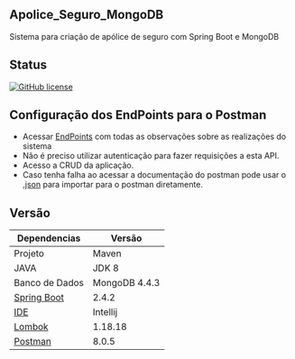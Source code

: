 ## Apolice_Seguro_MongoDB

Sistema para criação de apólice de seguro com Spring Boot e MongoDB

## Status

[![GitHub license](https://img.shields.io/github/license/gabryelboeira/SpringBoot_MongoDB)](https://github.com/GabryelBoeira/Apolice_Seguro_MongoDB/blob/main/LICENSE)

## Configuração dos EndPoints para o Postman

- Acessar [EndPoints](https://documenter.getpostman.com/view/14568139/TWDRu1Hs) com todas as observações sobre as realizações do sistema
- Não é preciso utilizar autenticação para fazer requisições a esta API.
- Acesso a CRUD da aplicação.
- Caso tenha falha ao acessar a documentação do postman pode usar o [.json](https://github.com/GabryelBoeira/Apolice_Seguro_MongoDB/blob/main/Ap%C3%B3lice%20de%20Seguro.postman_collection.json) para importar para o postman diretamente.

## Versão

| Dependencias                                                                  | Versão        |
| ----------------------------------------------------------------------------- | ------------- |
| Projeto                                                                       | Maven         |
| JAVA                                                                          | JDK 8         |
| Banco de Dados                                                                | MongoDB 4.4.3 |
| [Spring Boot](https://start.spring.io/)                                       | 2.4.2         |
| [IDE](https://www.jetbrains.com/pt-br/idea/)                                  | Intellij      |
| [Lombok](https://mvnrepository.com/artifact/org.projectlombok/lombok/1.18.18) | 1.18.18       |
| [Postman](https://www.postman.com/downloads/)                                 | 8.0.5         |
